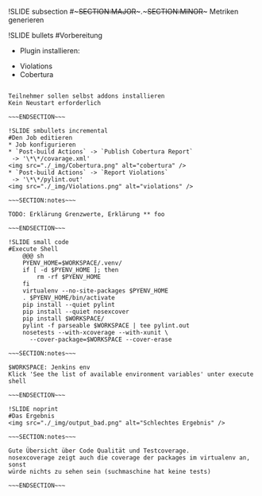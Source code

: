 !SLIDE subsection
#~~~SECTION:MAJOR~~~.~~~SECTION:MINOR~~~ Metriken generieren

!SLIDE bullets
#Vorbereitung
* Plugin installieren:
 - Violations
 - Cobertura

~~~SECTION:notes~~~

Teilnehmer sollen selbst addons installieren
Kein Neustart erforderlich

~~~ENDSECTION~~~

!SLIDE smbullets incremental
#Den Job editieren
* Job konfigurieren
* `Post-build Actions` -> `Publish Cobertura Report`  
 -> '\*\*/covarage.xml'  
<img src="./_img/Cobertura.png" alt="cobertura" />
* `Post-build Actions` -> `Report Violations`  
 -> '\*\*/pylint.out'  
<img src="./_img/Violations.png" alt="violations" />

~~~SECTION:notes~~~

TODO: Erklärung Grenzwerte, Erklärung ** foo

~~~ENDSECTION~~~

!SLIDE small code
#Execute Shell
    @@@ sh
    PYENV_HOME=$WORKSPACE/.venv/    
    if [ -d $PYENV_HOME ]; then
        rm -rf $PYENV_HOME
    fi  
    virtualenv --no-site-packages $PYENV_HOME
    . $PYENV_HOME/bin/activate
    pip install --quiet pylint
    pip install --quiet nosexcover
    pip install $WORKSPACE/
    pylint -f parseable $WORKSPACE | tee pylint.out
    nosetests --with-xcoverage --with-xunit \
      --cover-package=$WORKSPACE --cover-erase

~~~SECTION:notes~~~

$WORKSPACE: Jenkins env  
Klick 'See the list of available environment variables' unter execute shell  

~~~ENDSECTION~~~

!SLIDE noprint
#Das Ergebnis
<img src="./_img/output_bad.png" alt="Schlechtes Ergebnis" />

~~~SECTION:notes~~~

Gute Übersicht über Code Qualität und Testcoverage.  
nosexcoverage zeigt auch die coverage der packages im virtualenv an, sonst
würde nichts zu sehen sein (suchmaschine hat keine tests)

~~~ENDSECTION~~~

